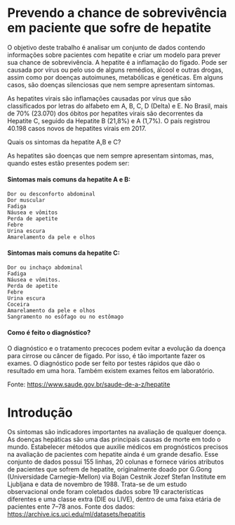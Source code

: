 #  Prevendo a chance de sobrevivência em paciente que sofre de hepatite
O objetivo deste trabalho é analisar um conjunto de dados contendo informações sobre pacientes com hepatite e criar um modelo para prever sua chance de sobrevivência.
A hepatite é a inflamação do fígado. Pode ser causada por vírus ou pelo uso de alguns remédios, álcool e outras drogas, assim como por doenças autoimunes, metabólicas e genéticas. Em alguns casos, são doenças silenciosas que nem sempre apresentam sintomas.

As hepatites virais são inflamações causadas por vírus que são classificados por letras do alfabeto em A, B, C, D (Delta) e E. No Brasil, mais de 70% (23.070) dos óbitos por hepatites virais são decorrentes da Hepatite C, seguido da Hepatite B (21,8%) e A (1,7%). O país registrou 40.198 casos novos de hepatites virais em 2017.  

Quais os sintomas da hepatite A,B e C?

As hepatites são doenças que nem sempre apresentam sintomas, mas, quando estes estão presentes podem ser:

#### Sintomas mais comuns da hepatite A e B:

    Dor ou desconforto abdominal
    Dor muscular
    Fadiga
    Náusea e vômitos
    Perda de apetite
    Febre
    Urina escura
    Amarelamento da pele e olhos
 

#### Sintomas mais comuns da hepatite C:

    Dor ou inchaço abdominal
    Fadiga
    Náusea e vômitos.
    Perda de apetite
    Febre
    Urina escura
    Coceira
    Amarelamento da pele e olhos
    Sangramento no esôfago ou no estômago

#### Como é feito o diagnóstico?

O diagnóstico e o tratamento precoces podem evitar a evolução da doença para cirrose ou câncer de fígado. Por isso, é tão importante fazer os exames. O diagnóstico pode ser feito por testes rápidos que dão o resultado em uma hora. Também existem exames feitos em laboratório.


Fonte: https://www.saude.gov.br/saude-de-a-z/hepatite

# Introdução
Os sintomas são indicadores importantes na avaliação de qualquer doença. As doenças hepáticas são uma das principais causas de morte em todo o mundo. Estabelecer métodos que auxilie médicos em prognósticos precisos na avaliação de pacientes com hepatite ainda é um grande desafio.
Esse conjunto de dados possui 155 linhas, 20 colunas e fornece vários atributos de pacientes que sofrem de hepatite, originalmente doado por G.Gong (Universidade Carnegie-Mellon) via Bojan Cestnik Jozef Stefan Institute em Ljubljana e data de novembro de 1988. Trata-se de um estudo observacional onde foram coletados dados sobre 19 características diferentes e uma classe extra (DIE ou LIVE), dentro de uma faixa etária de pacientes ente 7–78 anos.
Fonte dos dados: https://archive.ics.uci.edu/ml/datasets/hepatitis

